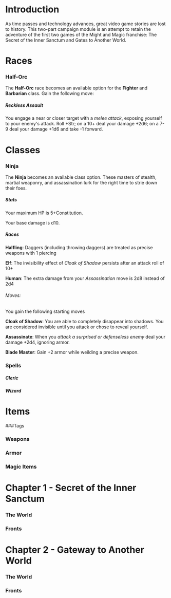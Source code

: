 # Introduction

As time passes and technology advances, great video game stories are lost to history.  This two-part campaign module is an attempt to retain the adventure of the first two games of the Might and Magic franchise:  The Secret of the Inner Sanctum and Gates to Another World.  

# Races
### Half-Orc
The **Half-Orc** race becomes an available option for the **Fighter** and **Barbarian** class.  Gain the following move:
##### Reckless Assault
You engage a near or closer target with a *melee attack*, exposing yourself to your enemy's attack.  Roll +Str; on a 10+ deal your damage +2d6;  on a 7-9 deal your damage +1d6 and take -1 forward.
  
# Classes
### Ninja
The **Ninja** becomes an available class option.  These masters of stealth, martial weaponry, and assassination lurk for the right time to strie down their foes.

##### Stats
Your maximum HP is 5+Constitution.

Your base damage is d10.
##### Races

**Halfling**: Daggers (including throwing daggers) are treated as precise weapons with 1 piercing

**Elf**: The invisibility effect of *Cloak of Shadow* persists after an attack roll of 10+

**Human**: The extra damage from your *Assassination* move is 2d8 instead of 2d4

###### Moves:
You gain the following starting moves

**Cloak of Shadow**:  You are able to completely disappear into shadows.  You are considered invisible until you attack or chose to reveal yourself. 

**Assassinate**:  When you *attack a surprised or defenseless enemy* deal your damage +2d4, ignoring armor.

**Blade Master**:  Gain +2 armor while weilding a precise weapon.

### Spells
##### Cleric
##### Wizard
    
# Items
###Tags
### Weapons
### Armor
### Magic Items
  
# Chapter 1 - Secret of the Inner Sanctum
### The World
### Fronts

# Chapter 2 - Gateway to Another World
### The World
### Fronts
